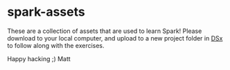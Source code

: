 # spark-assets

These are a collection of assets that are used to learn Spark! Please download to your local computer, and upload to a new project folder in [DSx](http://datascience.ibm.com) to follow along with the exercises. 

Happy hacking ;) 
Matt
